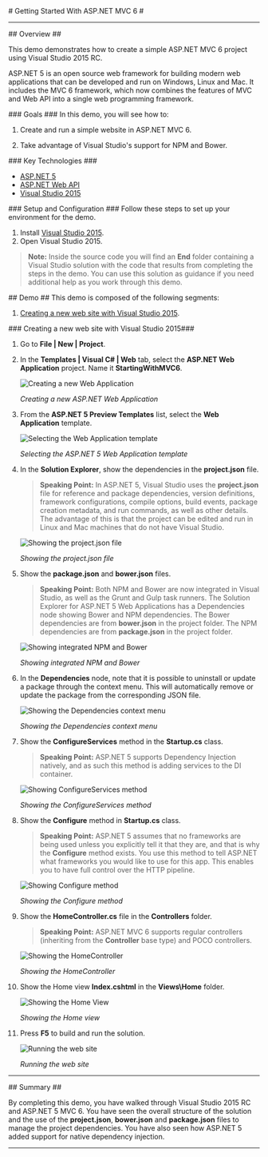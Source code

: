 ﻿<a name="title" />
# Getting Started With ASP.NET MVC 6 #

---
<a name="Overview" />
## Overview ##

This demo demonstrates how to create a simple ASP.NET MVC 6 project using Visual Studio 2015 RC.

ASP.NET 5 is an open source web framework for building modern web applications that can be developed and run on Windows, Linux and Mac. It includes the MVC 6 framework, which now combines the features of MVC and Web API into a single web programming framework.


<a id="goals" />
### Goals ###
In this demo, you will see how to:

1. Create and run a simple website in ASP.NET MVC 6.

1. Take advantage of Visual Studio's support for NPM and Bower.

<a name="technologies" />
### Key Technologies ###

- [ASP.NET 5][1]
- [ASP.NET Web API][2]
- [Visual Studio 2015][3]

[1]: http://www.asp.net/vnext
[2]: http://www.asp.net/web-api
[3]: https://www.visualstudio.com/

<a name="Setup" />
### Setup and Configuration ###
Follow these steps to set up your environment for the demo.

1. Install [Visual Studio 2015](https://www.visualstudio.com/).
1. Open Visual Studio 2015.


> **Note:** Inside the source code you will find an **End** folder containing a Visual Studio solution with the code that results from completing the steps in the demo. You can use this solution as guidance if you need additional help as you work through this demo.

<a name="Demo" />
## Demo ##
This demo is composed of the following segments:

1. [Creating a new web site with Visual Studio 2015](#segment1).

<a name="segment1" />
### Creating a new web site with Visual Studio 2015###

1. Go to **File | New | Project**.

1. In the **Templates | Visual C# | Web** tab, select the **ASP.NET Web Application** project. Name it **StartingWithMVC6**.

	![Creating a new Web Application](images/create-new-web-application.png?raw=true "Creating a new Web Application")

	_Creating a new ASP.NET Web Application_

1. From the **ASP.NET 5 Preview Templates** list, select the **Web Application** template.

	![Selecting the Web Application template](images/selecting-web-site-template.png?raw=true "Selecting the Web Application template")

	_Selecting the ASP.NET 5 Web Application template_

1. In the **Solution Explorer**, show the dependencies in the **project.json** file.

	>	**Speaking Point:** In ASP.NET 5, Visual Studio uses the **project.json** file for reference and package dependencies, version definitions, framework configurations, compile options, build events, package creation metadata, and run commands, as well as other details. The advantage of this is that the project can be edited and run in Linux and Mac machines that do not have Visual Studio.

	![Showing the project.json file](images/project-json-file.png?raw=true "Showing the project.json")

	_Showing the project.json file_

1. Show the **package.json** and **bower.json** files.

	>	**Speaking Point:** Both NPM and Bower are now integrated in Visual Studio, as well as the Grunt and Gulp task runners. The Solution Explorer for ASP.NET 5 Web Applications has a Dependencies node showing Bower and NPM dependencies. The Bower dependencies are from **bower.json** in the project folder. The NPM dependencies are from **package.json** in the project folder.

	![Showing integrated NPM and Bower](images/Showing-NPM-and-Bower-integrated.png?raw=true "Showing NPM and Bower integrated")

	_Showing integrated NPM and Bower_

1. In the **Dependencies** node, note that it is possible to uninstall or update a package through the context menu. This will automatically remove or update the package from the corresponding JSON file.

	![Showing the Dependencies context menu](images/dependencies-context-command.png?raw=true "Showing Dependencies context command")

	_Showing the Dependencies context menu_

1. Show the **ConfigureServices** method in the **Startup.cs** class.

	>	**Speaking Point:** ASP.NET 5 supports Dependency Injection natively, and as such this method is adding services to the DI container.

	![Showing ConfigureServices method](images/configureservices-method.png?raw=true "Showing ConfigureServices method")

	_Showing the ConfigureServices method_

1. Show the **Configure** method in **Startup.cs** class.

	>	**Speaking Point:** ASP.NET 5 assumes that no frameworks are being used unless you explicitly tell it that they are, and that is why the **Configure** method exists. You use this method to tell ASP.NET what frameworks you would like to use for this app. This enables you to have full control over the HTTP pipeline.

	![Showing Configure method](images/configure-method.png?raw=true "Showing Configure method")

	_Showing the Configure method_

1. Show the **HomeController.cs** file in the **Controllers** folder.

	>	**Speaking Point:** ASP.NET MVC 6 supports regular controllers (inheriting from the **Controller** base type) and POCO controllers.

	![Showing the HomeController](images/homecontroller.png?raw=true "Showing the HomeController")

	_Showing the HomeController_

1. Show the Home view **Index.cshtml** in the **Views\Home** folder.

	![Showing the Home View](images/homeview.png?raw=true "Showing the Home View")

	_Showing the Home view_

1. Press **F5** to build and run the solution.

	![Running the web site](images/running-the-web-site.png?raw=true "Running the web site")

	_Running the web site_

---

<a name="summary" />
## Summary ##

By completing this demo, you have walked through Visual Studio 2015 RC and ASP.NET 5 MVC 6. You have seen the overall structure of the solution and the use of the **project.json**, **bower.json** and **package.json** files to manage the project dependencies. You have also seen how ASP.NET 5 added support for native dependency injection.

---

